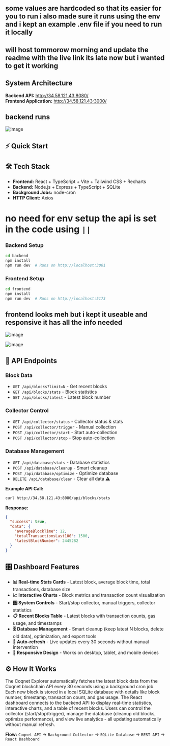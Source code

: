 ## some values are hardcoded so that its easier for you to run i also made sure it runs using the env and i kept an example .env file if you need to run it locally 

## will host tommorow morning and update the readme with the live link its late now but i wanted to get it working 


## System Architecture

**Backend API:** http://34.58.121.43:8080/  
**Frontend Application:** http://34.58.121.43:3000/

## backend runs 
![image](https://github.com/user-attachments/assets/8b4de711-78ff-4d05-9d60-39f35df13dda)


## ⚡ Quick Start

## 🛠️ Tech Stack
- **Frontend:** React + TypeScript + Vite + Tailwind CSS + Recharts
- **Backend:** Node.js + Express + TypeScript + SQLite
- **Background Jobs:** node-cron
- **HTTP Client:** Axios

# no need for env setup the api is set in the code using ```||```  

### Backend Setup
```bash
cd backend
npm install
npm run dev  # Runs on http://localhost:3001
```

### Frontend Setup  
```bash
cd frontend
npm install
npm run dev  # Runs on http://localhost:5173
```

## frontend looks meh but i kept it useable and responsive it has all the info needed 

![image](https://github.com/user-attachments/assets/2059ba58-9858-4258-a6b0-775045a7b979)

![image](https://github.com/user-attachments/assets/8e335dd1-de0c-455a-87a4-ed3f8333071e)



## 📡 API Endpoints

### Block Data
- `GET /api/blocks?limit=N` - Get recent blocks
- `GET /api/blocks/stats` - Block statistics
- `GET /api/blocks/latest` - Latest block number

### Collector Control
- `GET /api/collector/status` - Collector status & stats
- `POST /api/collector/trigger` - Manual collection
- `POST /api/collector/start` - Start auto-collection
- `POST /api/collector/stop` - Stop auto-collection

### Database Management
- `GET /api/database/stats` - Database statistics
- `POST /api/database/cleanup` - Smart cleanup
- `POST /api/database/optimize` - Optimize database
- `DELETE /api/database/clear` - Clear all data ⚠️

**Example API Call:**
```bash
curl http://34.58.121.43:8080/api/blocks/stats
```

**Response:**
```json
{
  "success": true,
  "data": {
    "averageBlockTime": 12,
    "totalTransactionsLast100": 1500,
    "latestBlockNumber": 2445282
  }
}
```

## 🎛️ Dashboard Features


- **📊 Real-time Stats Cards** - Latest block, average block time, total transactions, database size
- **📈 Interactive Charts** - Block metrics and transaction count visualization
- **🎛️ System Controls** - Start/stop collector, manual triggers, collector statistics
- **📋 Recent Blocks Table** - Latest blocks with transaction counts, gas usage, and timestamps
- **🗄️ Database Management** - Smart cleanup (keep latest N blocks, delete old data), optimization, and export tools 
- **🔄 Auto-refresh** - Live updates every 30 seconds without manual intervention
- **📱 Responsive Design** - Works on desktop, tablet, and mobile devices

## ⚙️ How It Works

The Coqnet Explorer automatically fetches the latest block data from the Coqnet blockchain API every 30 seconds using a background cron job. Each new block is stored in a local SQLite database with details like block number, timestamp, transaction count, and gas usage. The React dashboard connects to the backend API to display real-time statistics, interactive charts, and a table of recent blocks. Users can control the collector (start/stop/trigger), manage the database (cleanup old blocks, optimize performance), and view live analytics - all updating automatically without manual refresh.

**Flow:** `Coqnet API` → `Background Collector` → `SQLite Database` → `REST API` → `React Dashboard`



